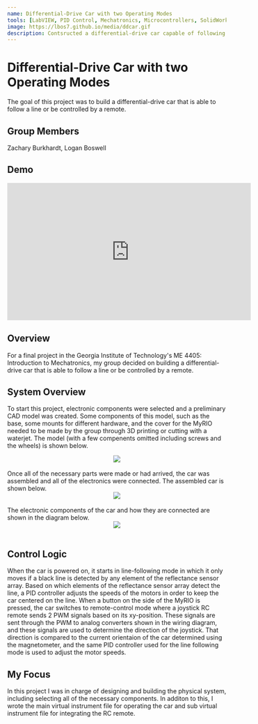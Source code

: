 ```yaml
---
name: Differential-Drive Car with two Operating Modes
tools: [LabVIEW, PID Control, Mechatronics, Microcontrollers, SolidWorks, Rapid Prototyping]
image: https://lbos7.github.io/media/ddcar.gif
description: Contsructed a differential-drive car capable of following a line or being controlled by an RC remote
---
```


# Differential-Drive Car with two Operating Modes
The goal of this project was to build a differential-drive car that is able to follow a line or be controlled by a remote.
<br>

## Group Members
Zachary Burkhardt, Logan Boswell
<br>

## Demo
<center><iframe width="560" height="315" src="https://www.youtube.com/embed/wliyiFiHKXM?si=El4xbFObbxSllT5N" title="YouTube video player" frameborder="0" allow="accelerometer; autoplay; clipboard-write; encrypted-media; gyroscope; picture-in-picture; web-share" referrerpolicy="strict-origin-when-cross-origin" allowfullscreen></iframe></center>

## Overview
For a final project in the Georgia Institute of Technology's ME 4405: Introduction to Mechatronics, my group decided on building a differential-drive car that is able to follow a line or be controlled by a remote.

## System Overview
To start this project, electronic components were selected and a preliminary CAD model was created. Some components of this model, such as the base, some mounts for different hardware, and the cover for the MyRIO needed to be made by the group through 3D printing or cutting with a waterjet. The model (with a few compenents omitted including screws and the wheels) is shown below.
<br>
<center><img src="{{ site.url }}{{ site.baseurl }}/media/ddcar_cad.jpg"/></center>
<br>
Once all of the necessary parts were made or had arrived, the car was assembled and all of the electronics were connected. The assembled car is shown below.
<br>
<center><img src="{{ site.url }}{{ site.baseurl }}/media/ddcar.jpg"/></center>
<br>
The electronic components of the car and how they are connected are shown in the diagram below.
<br>
<center><img src="{{ site.url }}{{ site.baseurl }}/media/ddcar_wiring.jpg"/></center>
<br>

## Control Logic
When the car is powered on, it starts in line-following mode in which it only moves if a black line is detected by any element of the reflectance sensor array. Based on which elements of the reflectance sensor array detect the line, a PID controller adjusts the speeds of the motors in order to keep the car centered on the line. When a button on the side of the MyRIO is pressed, the car switches to remote-control mode where a joystick RC remote sends 2 PWM signals based on its xy-position. These signals are sent through the PWM to analog converters shown in the wiring diagram, and these signals are used to determine the direction of the joystick. That direction is compared to the current orientaion of the car determined using the magnetometer, and the same PID controller used for the line following mode is used to adjust the motor speeds.

## My Focus
In this project I was in charge of designing and building the physical system, including selecting all of the necessary components. In additon to this, I wrote the main virtual instrument file for operating the car and sub virtual instrument file for integrating the RC remote.
